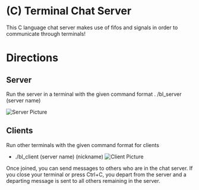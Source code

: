 # (C) Terminal Chat Server
This C language chat server makes use of fifos and signals in order to communicate through terminals!

# Directions
## Server
Run the server in a terminal with the given command format
. /bl_server (server name)

![Server Picture](https://i.imgur.com/IDNOJRN.png)

## Clients
Run other terminals with the given command format for clients
- ./bl_client (server name) (nickname)
![Client Picture](https://i.imgur.com/3iBbbYY.png)


Once joined, you can send messages to others who are in the chat server.  If you close your terminal or press Ctrl+C, you depart from the server and a departing message is sent to all others remaining in the server.
